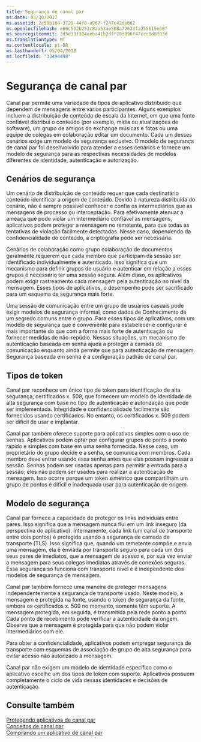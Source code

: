 ```yaml
---
title: Segurança de canal par
ms.date: 03/30/2017
ms.assetid: 2c59b164-3729-44f0-a967-f247c42de662
ms.openlocfilehash: e66c532b253c8aa53ae508a72633fa255615e80f
ms.sourcegitcommit: 3d5d33f384eeba41b2dff79d096f47ccc8d8f03d
ms.translationtype: MT
ms.contentlocale: pt-BR
ms.lasthandoff: 05/04/2018
ms.locfileid: "33494498"
---
```

# <a name="peer-channel-security"></a>Segurança de canal par
Canal par permite uma variedade de tipos de aplicativo distribuído que dependem de mensagens entre vários participantes. Alguns exemplos incluem a distribuição de conteúdo de escala da Internet, em que uma fonte confiável distribui o conteúdo (por exemplo, mídia ou atualizações de software), um grupo de amigos do exchange músicas e fotos ou uma equipe de colegas em colaboração editar um documento. Cada um desses cenários exige um modelo de segurança exclusivo. O modelo de segurança de canal par foi desenvolvido para atender a esses cenários e fornece um modelo de segurança para as respectivas necessidades de modelos diferentes de identidade, autenticação e autorização.  
  
## <a name="security-scenarios"></a>Cenários de segurança  
 Um cenário de distribuição de conteúdo requer que cada destinatário conteúdo identificar a origem de conteúdo. Devido à natureza distribuída do cenário, não é sempre possível conhecer e confia os intermediários que as mensagens de processo ou interceptação. Para efetivamente atenuar a ameaça que pode violar um intermediário confiável as mensagens, aplicativos podem proteger a mensagem no remetente, para que todas as tentativas de violação facilmente detectadas. Nesse caso, dependendo da confidencialidade do conteúdo, a criptografia pode ser necessária.  
  
 Cenários de colaboração como grupo colaboração de documentos geralmente requerem que cada membro que participam da sessão ser identificado individualmente e autenticado. Isso significa que um mecanismo para definir grupos de usuário e autenticar em relação a esses grupos é necessário ter uma sessão segura. Além disso, os aplicativos podem exigir rastreamento cada mensagem pela autenticação no nível da mensagem. Esses tipos de aplicativos, o desempenho pode ser sacrificado para um esquema de segurança mais forte.  
  
 Uma sessão de comunicação entre um grupo de usuários casuais pode exigir modelos de segurança informal, como dados de Conhecimento de um segredo comuns entre o grupo. Para esses tipos de aplicativos, com um modelo de segurança que é conveniente para estabelecer e configurar é mais importante do que com a forma mais forte de autenticação ou fornecer medidas de não-repúdio. Nessas situações, um mecanismo de autenticação baseada em senha ajuda a proteger a camada de comunicação enquanto ainda permite que para autenticação de mensagem. Segurança baseada em senha é a configuração padrão de canal par.  
  
## <a name="token-types"></a>Tipos de token  
 Canal par reconhece um único tipo de token para identificação de alta segurança, certificados x. 509, que fornecem um modelo de identidade de alta segurança com base no tipo de autenticação e autorização que pode ser implementada. Integridade e confidencialidade facilmente são fornecidos usando certificados. No entanto, os certificados x. 509 podem ser difícil de usar e implantar.  
  
 Canal par também oferece suporte para aplicativos simples com o uso de senhas. Aplicativos podem optar por configurar grupos de ponto a ponto rápido e simples com base em uma senha fornecida. Nesse caso, um proprietário do grupo decide e a senha, se comunica com membros. Cada membro deve entrar usando essa senha antes que elas possam ingressar a sessão. Senhas podem ser usadas apenas para permitir a entrada para a sessão; eles não podem ser usados para realizar a autenticação de mensagem. Isso ocorre porque um token simétrico que compartilham um grupo de pontos é difícil e inadequada usar para autenticação de origem.  
  
## <a name="security-model"></a>Modelo de segurança  
 Canal par fornece a capacidade de proteger os links individuais entre pares. Isso significa que a mensagem nunca flui em um link inseguro (da perspectiva do aplicativo). Internamente, cada link (um canal de transporte entre dois pontos) é protegida usando a segurança de camada de transporte (TLS). Isso significa que, quando um remetente compõe e envia uma mensagem, ela é enviada por transporte seguro para cada um dos seus pares de imediatos, que a mensagem de acesso e, por sua vez enviar a mensagem para seus colegas imediatas através de conexões seguras. Essa segurança só funciona com transporte nível e é independente dos modelos de segurança de mensagem.  
  
 Canal par também fornece uma maneira de proteger mensagens independentemente a segurança de transporte usado. Neste modelo, a mensagem é protegida na fonte, usando o token de segurança da fonte, embora os certificados x. 509 no momento, somente têm suporte. A mensagem protegida, em seguida, é transmitida pela rede ponto a ponto. Cada ponto de recebimento pode verificar a autenticidade da origem. Observe que a mensagem é protegida para que não podem violar intermediários com ele.  
  
 Para obter a confidencialidade, aplicativos podem empregar segurança de transporte com esquemas de associação de grupo de alta segurança para evitar acesso não autorizado à mensagem.  
  
 Canal par não exigem um modelo de identidade específico como o aplicativo escolhe um dos tipos de token com suporte. Aplicativos possuem completamente o ciclo de vida dessas identidades e decisões de autenticação.  
  
## <a name="see-also"></a>Consulte também  
 [Protegendo aplicativos de canal par](../../../../docs/framework/wcf/feature-details/securing-peer-channel-applications.md)  
 [Conceitos de canal par](../../../../docs/framework/wcf/feature-details/peer-channel-concepts.md)  
 [Compilando um aplicativo de canal par](../../../../docs/framework/wcf/feature-details/building-a-peer-channel-application.md)
